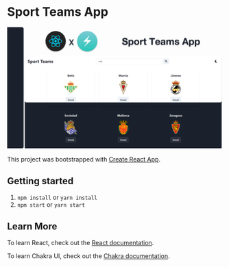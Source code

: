 # Sport Teams App

![preview](images/preview.png)

This project was bootstrapped with [Create React App](https://github.com/facebook/create-react-app).

## Getting started

1. `npm install` or `yarn install`
2. `npm start` or `yarn start`

## Learn More

To learn React, check out the [React documentation](https://reactjs.org/).

To learn Chakra UI, check out the [Chakra documentation](https://chakra-ui.com/).
